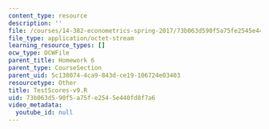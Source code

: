 ```yaml
---
content_type: resource
description: ''
file: /courses/14-382-econometrics-spring-2017/73b063d590f5a75fe2545e440fd8f7a6_TestScores-v9.R
file_type: application/octet-stream
learning_resource_types: []
ocw_type: OCWFile
parent_title: Homework 6
parent_type: CourseSection
parent_uid: 5c138074-4ca9-843d-ce19-106724e03403
resourcetype: Other
title: TestScores-v9.R
uid: 73b063d5-90f5-a75f-e254-5e440fd8f7a6
video_metadata:
  youtube_id: null
---
```

